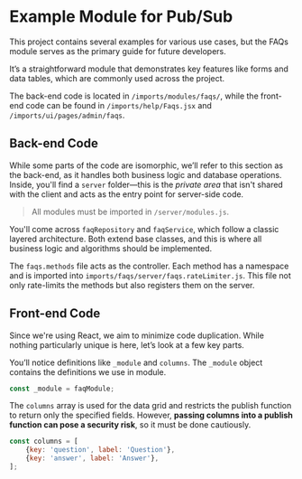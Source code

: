 # Example Module for Pub/Sub

This project contains several examples for various use cases, but the FAQs module serves as the primary guide for future developers.

It’s a straightforward module that demonstrates key features like forms and data tables, which are commonly used across the project.

The back-end code is located in `/imports/modules/faqs/`, while the front-end code can be found in `/imports/help/Faqs.jsx` and `/imports/ui/pages/admin/faqs`.

## Back-end Code

While some parts of the code are isomorphic, we’ll refer to this section as the back-end, as it handles both business logic and database operations. Inside, you'll find a `server` folder—this is the *private area* that isn't shared with the client and acts as the entry point for server-side code.

> All modules must be imported in `/server/modules.js`.

You'll come across `faqRepository` and `faqService`, which follow a classic layered architecture. Both extend base classes, and this is where all business logic and algorithms should be implemented.

The `faqs.methods` file acts as the controller. Each method has a namespace and is imported into `imports/faqs/server/faqs.rateLimiter.js`. This file not only rate-limits the methods but also registers them on the server.

## Front-end Code

Since we're using React, we aim to minimize code duplication. While nothing particularly unique is here, let’s look at a few key parts.

You’ll notice definitions like `_module` and `columns`. The `_module` object contains the definitions we use in module.

```js
const _module = faqModule;
```

The `columns` array is used for the data grid and restricts the publish function to return only the specified fields. However, **passing columns into a publish function can pose a security risk**, so it must be done cautiously.

```js
const columns = [
    {key: 'question', label: 'Question'},
    {key: 'answer', label: 'Answer'},
];
```
